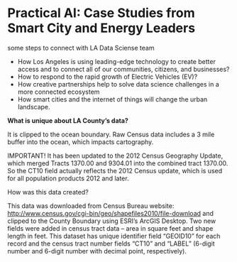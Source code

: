 # Practical AI: Case Studies from Smart City and Energy Leaders
some steps to connect with LA Data Sciense team

* How Los Angeles is using leading-edge technology to create better access and to connect all of our communities, citizens, and businesses?
* How to respond to the rapid growth of Electric Vehicles (EV)?
* How creative partnerships help to solve data science challenges in a more connected ecosystem
* How smart cities and the internet of things will change the urban landscape.


**What is unique about LA County’s data?**

It is clipped to the ocean boundary. Raw Census data includes a 3 mile buffer into the ocean, which impacts cartography.

IMPORTANT! It has been updated to the 2012 Census Geography Update, which merged Tracts 1370.00 and 9304.01 into the combined tract 1370.00. So the CT10 field actually reflects the 2012 Census update, which is used for all population products 2012 and later.

How was this data created?

This data was downloaded from Census Bureau website: http://www.census.gov/cgi-bin/geo/shapefiles2010/file-download and clipped to the County Boundary using ESRI’s ArcGIS Desktop. Two new fields were added in census tract data – area in square feet and shape length in feet. This dataset has unique identifier field “GEOID10” for each record and the census tract number fields “CT10” and “LABEL” (6-digit number and 6-digit number with decimal point, respectively).

